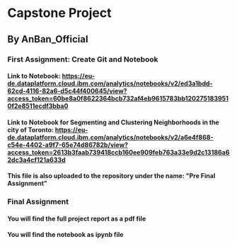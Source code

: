 # Capstone Project
## By AnBan_Official

### First Assignment: Create Git and Notebook

#### Link to Notebook: https://eu-de.dataplatform.cloud.ibm.com/analytics/notebooks/v2/ed3a1bdd-62cd-4116-82a6-d5c44f400645/view?access_token=60be8a0f8622364bcb732af4eb9615783bb1202751839510f2e8511ecdf3bba0


#### Link to Notebook for Segmenting and Clustering Neighborhoods in the city of Toronto: https://eu-de.dataplatform.cloud.ibm.com/analytics/notebooks/v2/a6e4f868-c54e-4402-a9f7-65e74d86782b/view?access_token=2613b3faab739418ccb160ee909feb763a33e9d2c13186a62dc3a4cf121a633d

#### This file is also uploaded to the repository under the name: "Pre Final Assignment"


### Final Assignment

#### You will find the full project report as a pdf file
#### You will find the notebook as ipynb file
